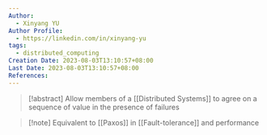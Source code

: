 ```yaml
---
Author:
  - Xinyang YU
Author Profile:
  - https://linkedin.com/in/xinyang-yu
tags:
  - distributed_computing
Creation Date: 2023-08-03T13:10:57+08:00
Last Date: 2023-08-03T13:10:57+08:00
References:
---
```

>[!abstract] Allow members of a [[Distributed Systems]] to agree on a sequence of value in the presence of failures


>[!note] Equivalent to [[Paxos]] in [[Fault-tolerance]] and performance
